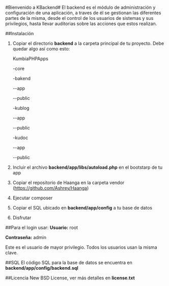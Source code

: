 #Bienvenido a KBackend#
El backend es el módulo de administración y configuración de una aplicación, a traves de él se gestionan las diferentes partes de la misma, desde el control de los usuarios de sistemas y sus privilegios, hasta llevar auditorias sobre las acciones que estos realizan.

##Instalación
1. Copiar el directorio **backend** a la carpeta principal de tu proyecto. Debe quedar algo así como esto:
   
   KumbiaPHPApps
   
   -core

   -bakend

   --app

   --public

   -kublog

   --app

   --public

   -kudoc

   --app

   --public

2. Incluir el archivo **backend/app/libs/autoload.php** en el bootstarp de tu app
3. Copiar el repositorio de Haanga en la carpeta vendor (https://github.com/Ashrey/Haanga) 
4. Ejecutar composer 
5. Copiar el SQL ubicado en **backend/app/config** a tu base de datos
5. Disfrutar

##Para el login usar:
**Usuario:** root

**Contraseña:** admin

Este es el usuario de mayor privilegio. Todos los usuarios usan la misma clave.

##SQL
El código SQL para la base de datos se encuentra en **backend/app/config/backend.sql**

##Licencia
New BSD License, ver más detalles en **license.txt**
